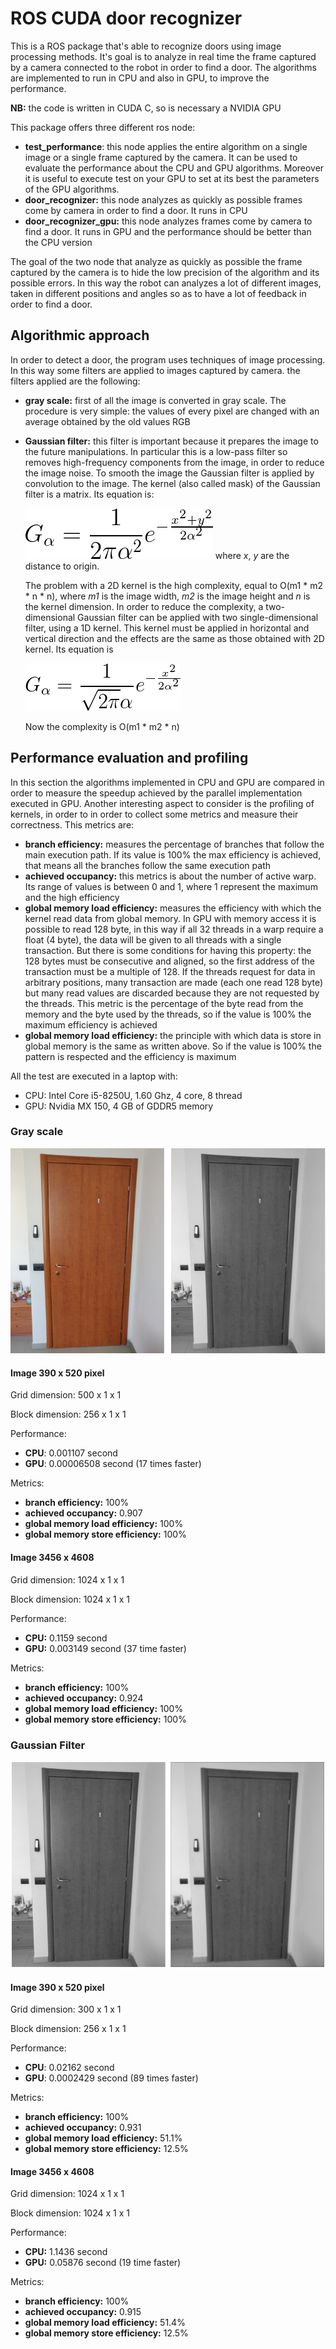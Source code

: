 # ROS CUDA door recognizer
This is a ROS package that's able to recognize doors using image processing methods. It's goal is to analyze in real time the frame captured by a camera connected to the robot in order to find a door. The algorithms are implemented to run in CPU and also in GPU, to improve the performance.

**NB:** the code is written in CUDA C, so is necessary a NVIDIA GPU

This package offers three different ros node:

* **test_performance**: this node applies the entire algorithm on a single image or a single frame captured by the camera. It can be used to evaluate the performance about the CPU and GPU algorithms. Moreover it is useful to execute test on your GPU to set at its best the parameters of the GPU algorithms.
* **door_recognizer:** this node analyzes as quickly as possible frames come by camera in order to find a door. It runs in CPU 
* **door_recognizer_gpu:** this node analyzes frames come by camera to find a door. It runs in GPU and the performance should be better than the CPU version

The goal of the two node that analyze as quickly as possible the frame captured by the camera is to hide the low precision of the algorithm and its possible errors. In this way the robot can analyzes a lot of different images, taken in different positions and angles so as to have a lot of feedback in order to find a door.

## Algorithmic approach

In order to detect a door, the program uses techniques of image processing. In this way some filters are applied to images captured by camera. the filters applied are the following:

* **gray scale:** first of all the image is converted in gray scale. The procedure is very simple: the values of every pixel are changed with an average obtained by the old values RGB

* **Gaussian filter:** this filter is important because it prepares the image to the future manipulations. In particular this is a low-pass filter so removes high-frequency components from the image, in order to reduce the image noise. To smooth the image the Gaussian filter is applied by convolution to the image. The kernel (also called mask) of the Gaussian filter is a matrix. Its equation is:

  ![Gaussian kernel 2D](images/md/gaussian_matrix.png)  where *x*, *y* are the distance to origin.

  The problem with a 2D kernel is the high complexity, equal to O(m1 * m2 * n * n), where *m1* is the image width, *m2* is the image height and *n* is the kernel dimension. In order to reduce the complexity, a two-dimensional Gaussian filter can be applied with two single-dimensional filter, using a 1D kernel. This kernel must be applied in horizontal and vertical direction and the effects are the same as those obtained with 2D kernel. Its equation is 

  ![Gaussian kernel 2D](images/md/gaussian_array.png) 
  
  Now the complexity is O(m1 * m2 * n)

## Performance evaluation and profiling

In this section the algorithms implemented in CPU and GPU are compared in order to measure the speedup achieved by the parallel implementation executed in GPU. Another interesting aspect to consider is the profiling of kernels, in order to in order to collect some metrics and measure their correctness. This metrics are:

* **branch efficiency:** measures the percentage of branches that follow the main execution path. If its value is 100% the max efficiency is achieved, that means all the branches follow the same execution path
* **achieved occupancy:** this metrics is about the number of active warp. Its range of values is between 0 and 1, where 1 represent the maximum and the high efficiency
*   **global memory load efficiency:** measures the efficiency with which the kernel read data from global memory. In GPU with memory access it is possible to read 128 byte, in this way if all 32 threads in a warp require a float (4 byte), the data will be given to all threads with a single transaction. But there is some conditions for having this property: the 128 bytes must be consecutive and aligned, so the first address of the transaction must be a multiple of 128. If the threads request for data in arbitrary positions, many transaction are made (each one read 128 byte) but many read values are discarded because they are not requested by the threads. This metric is the percentage of the byte read from the memory and the byte used by the threads, so if the value is 100% the maximum efficiency is achieved
*   **global memory load efficiency:** the principle with which data is store in global memory is the same as written above. So if the value is 100% the pattern is respected and the efficiency is maximum

All the test are executed in a laptop with:

* CPU: Intel Core i5-8250U, 1.60 Ghz, 4 core, 8 thread
* GPU: Nvidia MX 150, 4 GB of GDDR5 memory

### Gray scale

![Convert to gray scale](images/md/gray_scale.png)

#### Image 390 x 520 pixel

Grid dimension: 500 x 1 x 1

Block dimension: 256 x 1 x 1

Performance:

* **CPU**: 0.001107 second
* **GPU**: 0.00006508 second (17 times faster)

Metrics:

* **branch efficiency:** 100%
* **achieved occupancy:** 0.907
* **global memory load efficiency:** 100%
* **global memory store efficiency:** 100%

#### Image 3456 x 4608

Grid dimension: 1024 x 1 x 1

Block dimension: 1024 x 1 x 1

Performance:

* **CPU:** 0.1159 second
* **GPU:** 0.003149 second (37 time faster)

Metrics:

- **branch efficiency:** 100%
- **achieved occupancy:** 0.924
- **global memory load efficiency:** 100%
- **global memory store efficiency:** 100%

### Gaussian Filter

![Gaussian filter](images/md/gaussian_filter.png)

#### Image 390 x 520 pixel

Grid dimension: 300 x 1 x 1

Block dimension: 256 x 1 x 1

Performance:

- **CPU**: 0.02162 second
- **GPU**: 0.0002429 second (89 times faster)

Metrics:

- **branch efficiency:** 100%
- **achieved occupancy:** 0.931
- **global memory load efficiency:** 51.1%
- **global memory store efficiency:** 12.5%

#### Image 3456 x 4608

Grid dimension: 1024 x 1 x 1

Block dimension: 1024 x 1 x 1

Performance:

- **CPU:** 1.1436 second
- **GPU:** 0.05876 second (19 time faster)

Metrics:

- **branch efficiency:** 100%
- **achieved occupancy:** 0.915
- **global memory load efficiency:** 51.4%
- **global memory store efficiency:** 12.5%



